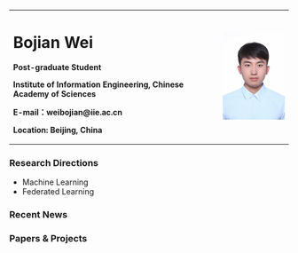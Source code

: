 <table border="0">
  <tr>
    <td width="75%">
      <h1>Bojian Wei</h1>
      <p><b>Post-graduate Student</b></p>
      <p><b>Institute of Information Engineering, Chinese Academy of Sciences</b></p>
      <p><b>E-mail：weibojian@iie.ac.cn</b></p>
      <p><b>Location: Beijing, China</b></p>
    </td>
    <td width="25%">
      <img src="/selfie.png" width="100%">      
    </td>
  </tr>
</table>

### Research Directions
- Machine Learning
- Federated Learning

### Recent News

### Papers & Projects
